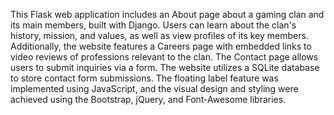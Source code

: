 This Flask web application includes an About page about a gaming clan and its main members, built with Django. Users can learn about the clan's history, mission, and values, as well as view profiles of its key members. Additionally, the website features a Careers page with embedded links to video reviews of professions relevant to the clan. The Contact page allows users to submit inquiries via a form. The website utilizes a SQLite database to store contact form submissions. The floating label feature was implemented using JavaScript, and the visual design and styling were achieved using the Bootstrap, jQuery, and Font-Awesome libraries.
